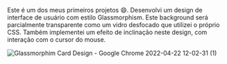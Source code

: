 


Este é um dos meus primeiros projetos 😄. Desenvolvi um design de interface de usuário com estilo Glassmorphism. Este background será parcialmente transparente como um vidro desfocado que utilizei o próprio CSS. Também implementei um efeito de inclinação neste design, com interação com o cursor do mouse.



![Glassmorphim Card Design - Google Chrome 2022-04-22 12-02-31 (1)](https://user-images.githubusercontent.com/78566330/164742881-1a36021e-8b05-42e6-8cf4-e77ffa42a7dc.gif)
